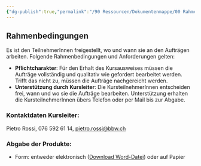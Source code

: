 ```yaml
---
{"dg-publish":true,"permalink":"/90 Ressourcen/Dokumentenmappe/00 Rahmenbedingungen/"}
---
```



## Rahmenbedingungen

Es ist den TeilnehmerInnen freigestellt, wo und wann sie an den Aufträgen arbeiten. Folgende Rahmenbedingungen und Anforderungen gelten:
- **Pflichtcharakter**: Für den Erhalt des Kursausweises müssen die Aufträge vollständig und qualitativ wie gefordert bearbeitet werden. Trifft das nicht zu, müssen die Aufträge nachgereicht werden.
- **Unterstützung durch Kursleiter**: Die KursteilnehmerInnen entscheiden frei, wann und wo sie die Aufträge bearbeiten. Unterstützung erhalten die KursteilnehmerInnen übers Telefon oder per Mail bis zur Abgabe.

### Kontaktdaten Kursleiter: 
Pietro Rossi, 076 592 61 14, pietro.rossi@bbw.ch
### Abgabe der Produkte:
- Form: entweder elektronisch ([Download Word-Datei](https://bbwch-my.sharepoint.com/:w:/g/personal/pietro_rossi_bbw_ch/ESYOgQkWdwVKvAwVvLfZwMcBXtxHTz4tJNiqHvsGZKMV7A?e=U3ZGfC)) oder auf Papier
